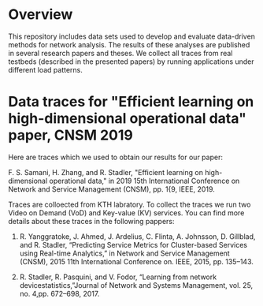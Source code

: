 # Overview
This repository includes data sets used to develop and evaluate data-driven methods for network analysis. The results of these analyses are published in several research papers and theses. We collect all traces from real testbeds (described in the presented papers) by running applications under different load patterns. 


# Data traces for "Efficient learning on high-dimensional operational data" paper, CNSM 2019
Here are traces which we used to obtain our results for our paper:

F. S. Samani, H. Zhang, and R. Stadler, "Efficient learning on high-dimensional operational data," in 2019 15th International Conference on Network and Service Management (CNSM), pp. 1{9, IEEE, 2019.

Traces are colloected from KTH labratory. To collect the traces we run two Video on Demand (VoD) and Key-value (KV) services. You can find more details about these traces in the following pappers:

1) R. Yanggratoke, J. Ahmed, J. Ardelius, C. Flinta, A. Johnsson, D. Gillblad, and R. Stadler, “Predicting Service Metrics for Cluster-based Services using Real-time Analytics,” in Network and Service Management (CNSM), 2015 11th International Conference on. IEEE, 2015, pp. 135–143.


2) R.  Stadler,  R.  Pasquini,  and  V.  Fodor,  “Learning  from  network  devicestatistics,”Journal of Network and Systems Management, vol. 25, no. 4,pp. 672–698, 2017.
